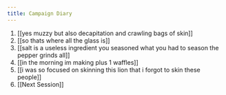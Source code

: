 ```yaml
---
title: Campaign Diary
---
```


1. [[yes muzzy but also decapitation and crawling bags of skin]]
2. [[so thats where all the glass is]]
3. [[salt is a useless ingredient you seasoned what you had to season the pepper grinds all]]
4. [[in the morning im making plus 1 waffles]]
5. [[i was so focused on skinning this lion that i forgot to skin these people]]
6. [[Next Session]]